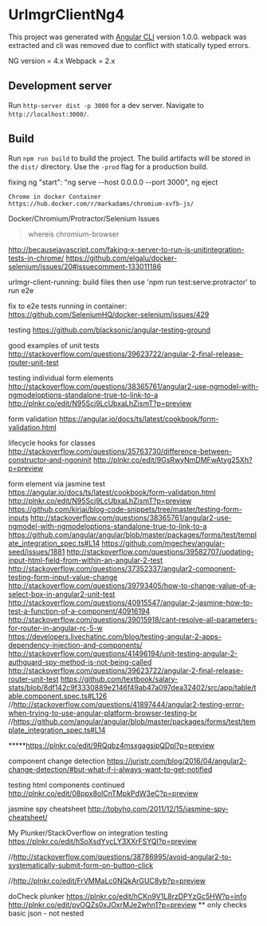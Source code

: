 # UrlmgrClientNg4

This project was generated with [Angular CLI](https://github.com/angular/angular-cli) version 1.0.0. webpack was extracted and cli was removed due to conflict with statically typed errors.

NG version = 4.x
Webpack = 2.x

## Development server

Run `http-server dist -p 3000` for a dev server. Navigate to `http://localhost:3000/`. 

## Build

Run `npm run build` to build the project. The build artifacts will be stored in the `dist/` directory. Use the `-prod` flag for a production build.

fixing ng
    "start": "ng serve --host 0.0.0.0 --port 3000",
    ng eject

    Chrome in docker Container
    https://hub.docker.com/r/markadams/chromium-xvfb-js/


Docker/Chromium/Protractor/Selenium Issues
> whereis chromium-browser

http://becausejavascript.com/faking-x-server-to-run-js-unitintegration-tests-in-chrome/
https://github.com/elgalu/docker-selenium/issues/20#issuecomment-133011186


urlmgr-client-running:
build files then use 'npm run test:serve:protractor' to run e2e

fix to e2e tests running in container:
https://github.com/SeleniumHQ/docker-selenium/issues/429

testing
https://github.com/blacksonic/angular-testing-ground

good examples of unit tests
http://stackoverflow.com/questions/39623722/angular-2-final-release-router-unit-test

testing individual form elements
http://stackoverflow.com/questions/38365761/angular2-use-ngmodel-with-ngmodeloptions-standalone-true-to-link-to-a
http://plnkr.co/edit/N95Scj9LcUbxaLhZismT?p=preview

form validation
https://angular.io/docs/ts/latest/cookbook/form-validation.html

lifecycle hooks for classes
http://stackoverflow.com/questions/35763730/difference-between-constructor-and-ngoninit
http://plnkr.co/edit/9GsRwyNmDMFwAtyg25Xh?p=preview

form element via jasmine test 
https://angular.io/docs/ts/latest/cookbook/form-validation.html
http://plnkr.co/edit/N95Scj9LcUbxaLhZismT?p=preview
https://github.com/kirjai/blog-code-snippets/tree/master/testing-form-inputs
http://stackoverflow.com/questions/38365761/angular2-use-ngmodel-with-ngmodeloptions-standalone-true-to-link-to-a
https://github.com/angular/angular/blob/master/packages/forms/test/template_integration_spec.ts#L14
https://github.com/mgechev/angular-seed/issues/1881
http://stackoverflow.com/questions/39582707/updating-input-html-field-from-within-an-angular-2-test
http://stackoverflow.com/questions/37352337/angular2-component-testing-form-input-value-change
http://stackoverflow.com/questions/39793405/how-to-change-value-of-a-select-box-in-angular2-unit-test
http://stackoverflow.com/questions/40915547/angular-2-jasmine-how-to-test-a-function-of-a-component/40916194
http://stackoverflow.com/questions/39015918/cant-resolve-all-parameters-for-router-in-angular-rc-5-w
https://developers.livechatinc.com/blog/testing-angular-2-apps-dependency-injection-and-components/
http://stackoverflow.com/questions/41496194/unit-testing-angular-2-authguard-spy-method-is-not-being-called
http://stackoverflow.com/questions/39623722/angular-2-final-release-router-unit-test
https://github.com/textbook/salary-stats/blob/8df142c9f3330889e2146f49ab47a097dea32402/src/app/table/table.component.spec.ts#L126
//http://stackoverflow.com/questions/41897444/angular2-testing-error-when-trying-to-use-angular-platform-browser-testing-br
//https://github.com/angular/angular/blob/master/packages/forms/test/template_integration_spec.ts#L14

*****https://plnkr.co/edit/9RQqbz4msxgagsipQDpl?p=preview

component change detection
https://juristr.com/blog/2016/04/angular2-change-detection/#but-what-if-i-always-want-to-get-notified

testing html components continued
http://plnkr.co/edit/08ppx8olCnTMpkPdW3eC?p=preview

jasmine spy cheatsheet
http://tobyho.com/2011/12/15/jasmine-spy-cheatsheet/

My Plunker/StackOverflow on integration testing
https://plnkr.co/edit/hSoXsdYvcLY3XXrFSYQl?p=preview

//http://stackoverflow.com/questions/38786995/avoid-angular2-to-systematically-submit-form-on-button-click
  
//http://plnkr.co/edit/FrVMMaLc0NQkArGUC8yb?p=preview

doCheck plunker
https://plnkr.co/edit/hCKn9V1L8rzDPYzGc5HW?p=info
http://plnkr.co/edit/pvOQZs0xJOxrMJe2whn1?p=preview
** only checks basic json - not nested


